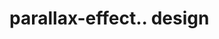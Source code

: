 # parallax-effect.. design                                                                                                                                                                                                                                                                                                                                                                                                   
                                     

